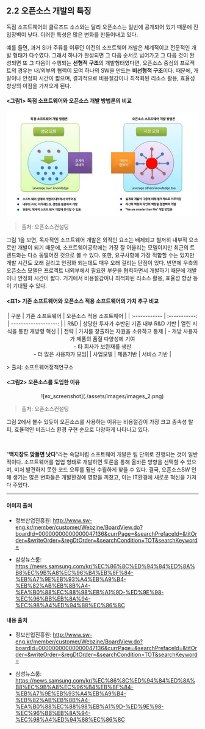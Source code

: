 ## 2.2 오픈소스 개발의 특징

독점 소프트웨어의 클로즈드 소스와는 달리 오픈소스는 일반에 공개되어 있기 때문에 진입장벽이 낮다. 이러한 특성은 많은 변화를 만들어내고 있다.

예를 들면, 과거 SI가 주류를 이루던 이전의 소프트웨어 개발은 체계적이고 전문적인 개발 형태가 다수였다. 그래서 하나가 완성되면 그 다음 순서로 넘어가고 그 다음 것이 완성되면 또 그 다음이 수행되는 **선형적 구조**의 개발형태였다면, 오픈소스 중심의 프로젝트의 경우는 내/외부의 협력이 모여 하나의 SW을 만드는 **비선형적 구조**이다. 때문에, 개발이나 안정화 시간이 짧으며, 결과적으로 비용절감이나 최적화된 리소스 활용, 효율성 향상의 이점을 가져오게 된다.

#### <그림1> 독점 소프트웨어와 오픈소스 개발 방법론의 비교

<p align="center">

![ex_screenshot](./assets/images/images_1.jpg)

</p>

> 출처: 오픈소스컨설팅



그림 1을 보면, 독자적인 소프트웨어 개발은 외적인 요소는 배제되고 철저히 내부적 요소로만 개발이 되기 때문에, 소프트웨어공학에는 가장 잘 어울리는 모델이지만 최근의 트렌드와는 다소 동떨어진 것으로 볼 수 있다. 또한, 요구사항에 가장 적합할 수는 있지만 개발 시간도 오래 걸리고 안정화 되는데도 매우 오래 걸리는 단점이 있다. 반면에 우측의 오픈소스 모델은 프로젝트 내외부에서 필요한 부분을 협력하면서 개발하기 때문에 개발이나 안정화 시간이 짧다. 거기에서 비용절감이나 최적화된 리소스 활용, 효율성 향상 등이 기대될 수 있다.

#### <표1> 기존 소프트웨어와 오픈소스 적용 소프트웨어의 가치 추구 비교


<p align="center">
| 구분  | 기존 소프트웨어 | 오픈소스 적용 소프트웨어       |
| :------------ | :-----------: | -------------------: |
| R&D     | 상당한 투자가 수반된 기존 내부 R&D 기반 | 열린 지식을 통한 개방형 혁신 |
| 전략    | 가치를 창출하는 자원을 소유하고 통제    | -  개방 사용자가 제품의 품질 다양성에 기여 <br> - 타 회사가 보완재를 생산 <br> - 더 많은 사용자가 모임|
| 사업모델     | 제품기반  | 서비스 기반 |
</p>
> 출처: 소프트웨어정책연구소


#### <그림2> 오픈소스를 도입한 이유

<p align="center">
![ex_screenshot](./assets/images/images_2.png)
</p>

> 출처: 오픈소스컨설팅

그림 2에서 볼수 있듯이 오픈소스를 사용하는 이유는 비용절감이 가장 크고 종속성 탈피, 효율적인 비즈니스 환경 구현 순으로 다양하게 나타나고 있다.

<br>


"**백지장도 맞들면 낫다**"라는 속담처럼 소프트웨어 개발은 팀 단위로 진행되는 것이 일반적이다. 소프트웨어를 협업 형태로 개발하면 토론을 통해 올바른 방향을 선택할 수 있으며, 미처 발견하지 못한 코드 오류를 훨씬 수월하게 찾을 수 있다. 결국, 오픈소스SW 인해 생기는 많은 변화들은 개발환경에 영향을 끼쳤고, 이는 IT환경에 새로운 혁신을 가져다 주었다.

<hr>

#### 이미지 출처
- 정보산업진흥원: http://www.sw-eng.kr/member/customer/Webzine/BoardView.do?boardId=00000000000000047136&currPage=&searchPrefaceId=&titOrder=&writeOrder=&regDtOrder=&searchCondition=TOT&searchKeyword=

- 삼성뉴스룸: https://news.samsung.com/kr/%EC%86%8C%ED%94%84%ED%8A%B8%EC%9B%A8%EC%96%B4%EB%8F%84-%EB%A7%9E%EB%93%A4%EB%A9%B4-%EB%82%AB%EB%8B%A4-%EA%B0%88%EC%88%98%EB%A1%9D-%ED%9E%98-%EC%96%BB%EB%8A%94-%EC%98%A4%ED%94%88%EC%86%8C

#### 내용 출처
- 정보산업진흥원: http://www.sw-eng.kr/member/customer/Webzine/BoardView.do?boardId=00000000000000047136&currPage=&searchPrefaceId=&titOrder=&writeOrder=&regDtOrder=&searchCondition=TOT&searchKeyword=

- 삼성뉴스룸: https://news.samsung.com/kr/%EC%86%8C%ED%94%84%ED%8A%B8%EC%9B%A8%EC%96%B4%EB%8F%84-%EB%A7%9E%EB%93%A4%EB%A9%B4-%EB%82%AB%EB%8B%A4-%EA%B0%88%EC%88%98%EB%A1%9D-%ED%9E%98-%EC%96%BB%EB%8A%94-%EC%98%A4%ED%94%88%EC%86%8C
